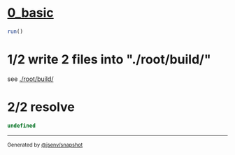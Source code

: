 # [0_basic](../../update_package_side_effects.test.mjs#L25)

```js
run()
```

# 1/2 write 2 files into "./root/build/"

see [./root/build/](./root/build/)

# 2/2 resolve

```js
undefined
```

---

<sub>
  Generated by <a href="https://github.com/jsenv/core/tree/main/packages/independent/snapshot">@jsenv/snapshot</a>
</sub>
